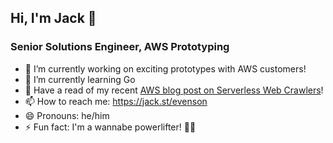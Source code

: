 ## Hi, I'm Jack 👋

### Senior Solutions Engineer, AWS Prototyping

- 🔭 I’m currently working on exciting prototypes with AWS customers!
- 🌱 I’m currently learning Go
- 📖 Have a read of my recent [AWS blog post on Serverless Web Crawlers](https://aws.amazon.com/blogs/architecture/scaling-up-a-serverless-web-crawler-and-search-engine/)!
- 📫 How to reach me: https://jack.st/evenson
- 😄 Pronouns: he/him
- ⚡ Fun fact: I'm a wannabe powerlifter! 🏋️‍♂️
